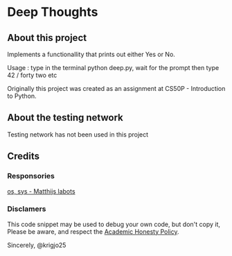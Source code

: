 # Deep Thoughts

## About this project

Implements a functionallity that prints out
either Yes or No.

Usage : type in the terminal python deep.py,
wait for the prompt then type 42 / forty two etc


Originally this project was created as an
assignment at CS50P - Introduction to Python.

##  About the testing network

Testing network has not been used in this project

##  Credits

### Responsories

[os, sys -  Matthijs labots]()

###  Disclamers

This code snippet may be used to debug
your own code, but don't copy it,
Please be aware, and respect the [Academic Honesty Policy](https://cs50.harvard.edu/x/2023/honesty/).

Sincerely,
@krigjo25

